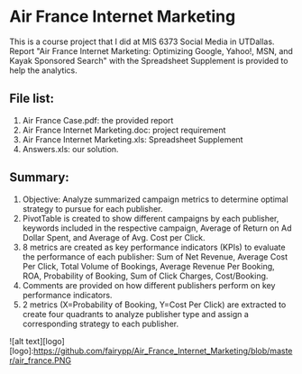 # Air France Internet Marketing
This is a course project that I did at MIS 6373 Social Media in UTDallas.
Report "Air France Internet Marketing: Optimizing Google, Yahoo!, MSN, and Kayak Sponsored Search" 
with the Spreadsheet Supplement is provided to help the analytics.

## File list:
1. Air France Case.pdf: the provided report
2. Air France Internet Marketing.doc: project requirement
3. Air France Internet Marketing.xls: Spreadsheet Supplement
4. Answers.xls: our solution.  

## Summary:
1. Objective: Analyze summarized campaign metrics to determine optimal strategy to pursue for each publisher.    
2. PivotTable is created to show different campaigns by each publisher, keywords included in the respective campaign, Average of Return on Ad Dollar Spent, and Average of Avg. Cost per Click.  
3. 8 metrics are created as key performance indicators (KPIs) to evaluate the performance of each publisher: Sum of Net Revenue, Average Cost Per Click, Total Volume of Bookings, Average Revenue Per Booking, ROA, Probability of Booking, Sum of Click Charges, Cost/Booking.  
4. Comments are provided on how different publishers perform on key performance indicators.  
5. 2 metrics (X=Probability of Booking, Y=Cost Per Click) are extracted to create four quadrants to analyze publisher type and assign a corresponding strategy to each publisher.  

![alt text][logo]
[logo]:https://github.com/fairypp/Air_France_Internet_Marketing/blob/master/air_france.PNG
